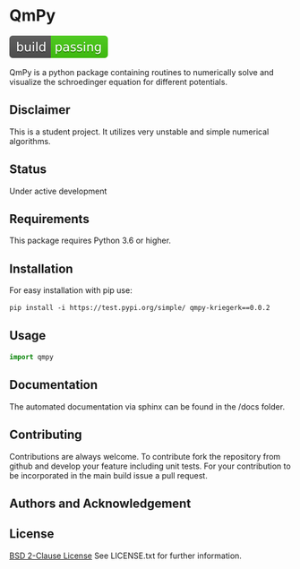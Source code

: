 # QmPy

<img src="./badges/build_passing.svg">

QmPy is a python package containing routines to numerically solve and visualize
the schroedinger equation for different potentials.


## Disclaimer

This is a student project. It utilizes very unstable and simple numerical algorithms.

## Status

Under active development

## Requirements

This package requires Python 3.6 or higher.

## Installation
For easy installation with pip use:
```shell
pip install -i https://test.pypi.org/simple/ qmpy-kriegerk==0.0.2
```

## Usage

```python
import qmpy
```

## Documentation

The automated documentation via sphinx can be found in the /docs folder.

## Contributing

Contributions are always welcome. To contribute fork the repository from
github and develop your feature including unit tests. For your contribution
to be incorporated in the main build issue a pull request.

## Authors and Acknowledgement



## License

[BSD 2-Clause License](https://choosealicense.com/licenses/bsd-2-clause/) See LICENSE.txt for further information.
